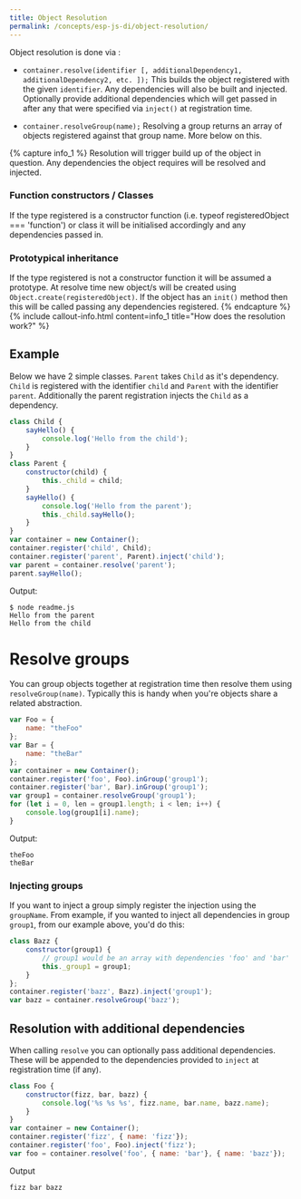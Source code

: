 ```yaml
---
title: Object Resolution
permalink: /concepts/esp-js-di/object-resolution/
---
```


Object resolution is done via :

* `container.resolve(identifier [, additionalDependency1, additionalDependency2, etc. ]);`
  This builds the object registered with the given `identifier`. 
  Any dependencies will also be built and injected.
  Optionally provide additional dependencies which will get passed in after any that were specified via `inject()` at registration time.
  
* `container.resolveGroup(name);`
   Resolving a group returns an array of objects registered against that group name. 
   More below on this.
 
{% capture info_1 %}
Resolution will trigger build up of the object in question. 
Any dependencies the object requires will be resolved and injected.

### Function constructors / Classes
If the type registered is a constructor function (i.e. typeof registeredObject === 'function') or class it will be initialised accordingly and any dependencies passed in.

### Prototypical inheritance

If the type registered is not a constructor function it will be assumed a prototype.
At resolve time new object/s will be created using `Object.create(registeredObject)`.
If the object has an `init()` method then this will be called passing any dependencies registered.
{% endcapture %}
{% include callout-info.html content=info_1 title="How does the resolution work?" %}

## Example

Below we have 2 simple classes. 
`Parent` takes `Child` as it's dependency. 
`Child` is registered with the identifier `child` and `Parent` with the identifier `parent`.
Additionally the parent registration injects the `Child` as a dependency.

``` javascript
class Child {
    sayHello() {
        console.log('Hello from the child');
    }
}
class Parent {
    constructor(child) {
        this._child = child;
    }
    sayHello() {
        console.log('Hello from the parent');
        this._child.sayHello();
    }
}
var container = new Container();
container.register('child', Child);
container.register('parent', Parent).inject('child');
var parent = container.resolve('parent');
parent.sayHello();
```

Output:

```
$ node readme.js
Hello from the parent
Hello from the child
```

<a name="resolve-groups"></a>  
# Resolve groups

You can group objects together at registration time then resolve them using `resolveGroup(name)`.
Typically this is handy when you're objects share a related abstraction.

```javascript
var Foo = {
    name: "theFoo"
};
var Bar = {
    name: "theBar"
};
var container = new Container();
container.register('foo', Foo).inGroup('group1');
container.register('bar', Bar).inGroup('group1');
var group1 = container.resolveGroup('group1');
for (let i = 0, len = group1.length; i < len; i++) {
    console.log(group1[i].name);
}
```

Output:

```
theFoo
theBar
```

### Injecting groups

If you want to inject a group simply register the injection using the `groupName`.
From example, if you wanted to inject all dependencies in group `group1`, from our example above, you'd do this:

```javascript
class Bazz {
    constructor(group1) {
        // group1 would be an array with dependencies 'foo' and 'bar'
        this._group1 = group1;
    }
};
container.register('bazz', Bazz).inject('group1');
var bazz = container.resolveGroup('bazz');
```

## Resolution with additional dependencies

When calling `resolve` you can optionally pass additional dependencies.
These will be appended to the dependencies provided to `inject` at registration time (if any).

```javascript
class Foo {
    constructor(fizz, bar, bazz) {
        console.log('%s %s %s', fizz.name, bar.name, bazz.name);
    }
}
var container = new Container();
container.register('fizz', { name: 'fizz'});
container.register('foo', Foo).inject('fizz');
var foo = container.resolve('foo', { name: 'bar'}, { name: 'bazz'});
```

Output

```
fizz bar bazz
```





